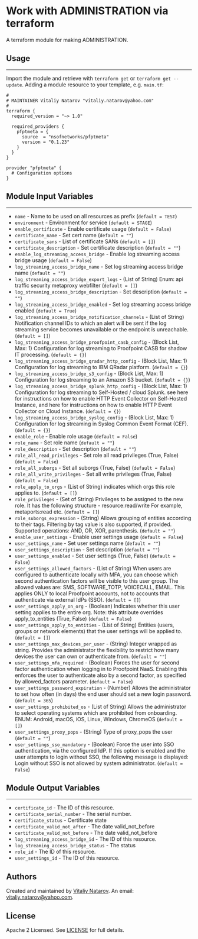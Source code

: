 # Work with ADMINISTRATION via terraform

A terraform module for making ADMINISTRATION.


## Usage
----------------------
Import the module and retrieve with ```terraform get``` or ```terraform get --update```. Adding a module resource to your template, e.g. `main.tf`:

```
#
# MAINTAINER Vitaliy Natarov "vitaliy.natarov@yahoo.com"
#
terraform {
  required_version = "~> 1.0"

  required_providers {
    pfptmeta = {
      source  = "nsofnetworks/pfptmeta"
      version = "0.1.23"
    }
  }
}

provider "pfptmeta" {
  # Configuration options
}
```

## Module Input Variables
----------------------
- `name` - Name to be used on all resources as prefix (`default = TEST`)
- `environment` - Environment for service (`default = STAGE`)
- `enable_certificate` - Enable certificate usage (`default = False`)
- `certificate_name` - Set cert name (`default = ""`)
- `certificate_sans` - List of certificate SANs (`default = []`)
- `certificate_description` - Set certificate description (`default = ""`)
- `enable_log_streaming_access_bridge` - Enable log streaming access bridge usage (`default = False`)
- `log_streaming_access_bridge_name` - Set log streaming access bridge name (`default = ""`)
- `log_streaming_access_bridge_export_logs` - (List of String) Enum: api traffic security metaproxy webfilter (`default = []`)
- `log_streaming_access_bridge_description` - Set description (`default = ""`)
- `log_streaming_access_bridge_enabled` - Set log streaming access bridge enabled (`default = True`)
- `log_streaming_access_bridge_notification_channels` - (List of String) Notification channel IDs to which an alert will be sent if the log streaming service becomes unavailable or the endpoint is unreachable. (`default = []`)
- `log_streaming_access_bridge_proofpoint_casb_config` - (Block List, Max: 1) Configuration for log streaming to Proofpoint CASB for shadow IT processing. (`default = {}`)
- `log_streaming_access_bridge_qradar_http_config` - (Block List, Max: 1) Configuration for log streaming to IBM QRadar platform. (`default = {}`)
- `log_streaming_access_bridge_s3_config` - (Block List, Max: 1) Configuration for log streaming to an Amazon S3 bucket. (`default = {}`)
- `log_streaming_access_bridge_splunk_http_config` - (Block List, Max: 1) Configuration for log streaming to Self-Hosted / cloud Splunk. see here for instructions on how to enable HTTP Event Collector on Self-Hosted Instance, and here for instructions on how to enable HTTP Event Collector on Cloud Instance. (`default = {}`)
- `log_streaming_access_bridge_syslog_config` - (Block List, Max: 1) Configuration for log streaming in Syslog Common Event Format (CEF). (`default = {}`)
- `enable_role` - Enable role usage (`default = False`)
- `role_name` - Set role name (`default = ""`)
- `role_description` - Set description (`default = ""`)
- `role_all_read_privileges` - Set role all read privileges (True, False) (`default = False`)
- `role_all_suborgs` - Set all suborgs (True, False) (`default = False`)
- `role_all_write_privileges` - Set all write privileges (True, False) (`default = False`)
- `role_apply_to_orgs` - (List of String) indicates which orgs this role applies to. (`default = []`)
- `role_privileges` - (Set of String) Privileges to be assigned to the new role. It has the following structure - resource:read/write For example, metaports:read etc. (`default = []`)
- `role_suborgs_expression` - (String) Allows grouping of entities according to their tags. Filtering by tag value is also supported, if provided. Supported operations: AND, OR, XOR, parenthesis. (`default = ""`)
- `enable_user_settings` - Enable user settings usage (`default = False`)
- `user_settings_name` - Set user settings name (`default = ""`)
- `user_settings_description` - Set description (`default = ""`)
- `user_settings_enabled` - Set user settings (True, False) (`default = False`)
- `user_settings_allowed_factors` - (List of String) When users are configured to authenticate locally with MFA, you can choose which second authentication factors will be visible to this user group. The allowed values are: SMS, SOFTWARE_TOTP, VOICECALL, EMAIL. This applies ONLY to local Proofpoint accounts, not to accounts that authenticate via external IdPs (SSO). (`default = []`)
- `user_settings_apply_on_org` - (Boolean) Indicates whether this user setting applies to the entire org. Note: this attribute overrides apply_to_entities (True, False) (`default = False`)
- `user_settings_apply_to_entities` - (List of String) Entities (users, groups or network elements) that the user settings will be applied to. (`default = []`)
- `user_settings_max_devices_per_user` - (String) Integer wrapped as string. Provides the administrator the flexibility to restrict how many devices the user can own or authenticate from. (`default = ""`)
- `user_settings_mfa_required` - (Boolean) Forces the user for second factor authentication when logging in to Proofpoint NaaS. Enabling this enforces the user to authenticate also by a second factor, as specified by allowed_factors parameter. (`default = False`)
- `user_settings_password_expiration` - (Number) Allows the administrator to set how often (in days) the end user should set a new login password. (`default = 365`)
- `user_settings_prohibited_os` - (List of String) Allows the administrator to select operating systems which are prohibited from onboarding. ENUM: Android, macOS, iOS, Linux, Windows, ChromeOS (`default = []`)
- `user_settings_proxy_pops` - (String) Type of proxy_pops the user (`default = ""`)
- `user_settings_sso_mandatory` - (Boolean) Force the user into SSO authentication, via the configured IdP. If this option is enabled and the user attempts to login without SSO, the following message is displayed: Login without SSO is not allowed by system administrator. (`default = False`)

## Module Output Variables
----------------------
- `certificate_id` - The ID of this resource.
- `certificate_serial_number` - The serial number.
- `certificate_status` - Certificate state
- `certificate_valid_not_after` - The date valid_not_before
- `certificate_valid_not_before` - The date valid_not_before
- `log_streaming_access_bridge_id` - The ID of this resource.
- `log_streaming_access_bridge_status` - The status
- `role_id` - The ID of this resource.
- `user_settings_id` - The ID of this resource.


## Authors

Created and maintained by [Vitaliy Natarov](https://github.com/SebastianUA). An email: [vitaliy.natarov@yahoo.com](vitaliy.natarov@yahoo.com).

## License

Apache 2 Licensed. See [LICENSE](https://github.com/SebastianUA/terraform/blob/master/LICENSE) for full details.
